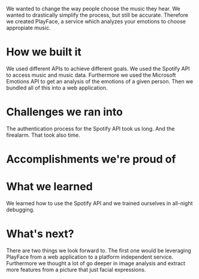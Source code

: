 We wanted to change the way people choose the music they hear. We wanted to drastically simplify the process, but still be accurate. Therefore we created PlayFace, a service which analyzes your emotions to choose appropiate music.

# How we built it

We used different APIs to achieve different goals. We used the Spotify API to access music and music data. Furthermore we used the Microsoft Emotions API to get an analysis of the emotions of a given person. Then we bundled all of this into a web application.

# Challenges we ran into

The authentication process for the Spotify API took us long. And the firealarm. That took also time.

# Accomplishments we're proud of

# What we learned

We learned how to use the Spotify API and we trained ourselves in all-night debugging.

# What's next?

There are two things we look forward to. The first one would be leveraging PlayFace from a web application to a platform independent service. Furthermore we thought a lot of go deeper in image analysis and extract more features from a picture that just facial expressions.
